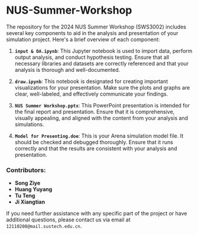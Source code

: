 # NUS-Summer-Workshop

The repository for the 2024 NUS Summer Workshop (SWS3002) includes several key components to aid in the analysis and presentation of your simulation project. Here's a brief overview of each component:

1. **`input & OA.ipynb`**:
   This Jupyter notebook is used to import data, perform output analysis, and conduct hypothesis testing. Ensure that all necessary libraries and datasets are correctly referenced and that your analysis is thorough and well-documented.

2. **`draw.ipynb`**:
   This notebook is designated for creating important visualizations for your presentation. Make sure the plots and graphs are clear, well-labeled, and effectively communicate your findings.

3. **`NUS Summer Workshop.pptx`**:
   This PowerPoint presentation is intended for the final report and presentation. Ensure that it is comprehensive, visually appealing, and aligned with the content from your analysis and simulations.

4. **`Model for Presenting.doe`**:
   This is your Arena simulation model file. It should be checked and debugged thoroughly. Ensure that it runs correctly and that the results are consistent with your analysis and presentation.


### Contributors:
- **Song Ziye**
- **Huang Yuyang**
- **Tu Teng**
- **Ji Xiangtian**

If you need further assistance with any specific part of the project or have additional questions, please contact us via email at `12110208@mail.sustech.edu.cn`.